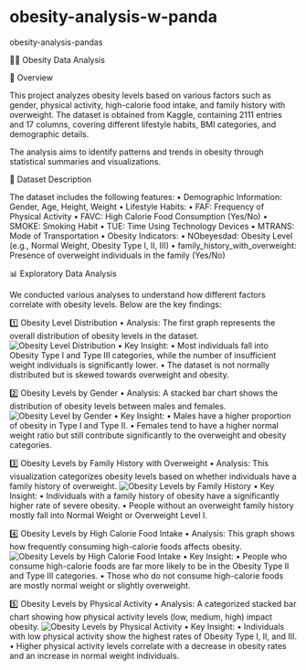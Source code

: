 # obesity-analysis-w-panda
obesity-analysis-pandas

🏋️‍♂️ Obesity Data Analysis

📌 Overview

This project analyzes obesity levels based on various factors such as gender, physical activity, high-calorie food intake, and family history with overweight. The dataset is obtained from Kaggle, containing 2111 entries and 17 columns, covering different lifestyle habits, BMI categories, and demographic details.

The analysis aims to identify patterns and trends in obesity through statistical summaries and visualizations.

📂 Dataset Description

The dataset includes the following features:
	•	Demographic Information: Gender, Age, Height, Weight
	•	Lifestyle Habits:
	•	FAF: Frequency of Physical Activity
	•	FAVC: High Calorie Food Consumption (Yes/No)
	•	SMOKE: Smoking Habit
	•	TUE: Time Using Technology Devices
	•	MTRANS: Mode of Transportation
	•	Obesity Indicators:
	•	NObeyesdad: Obesity Level (e.g., Normal Weight, Obesity Type I, II, III)
	•	family_history_with_overweight: Presence of overweight individuals in the family (Yes/No)

 📊 Exploratory Data Analysis

We conducted various analyses to understand how different factors correlate with obesity levels. Below are the key findings:

1️⃣ Obesity Level Distribution
	•	Analysis: The first graph represents the overall distribution of obesity levels in the dataset.
 ![Obesity Level Distribution](distribution%20of%20obesity%20levels%20--bar.png)
	•	Key Insight:
	•	Most individuals fall into Obesity Type I and Type III categories, while the number of insufficient weight individuals is significantly lower.
	•	The dataset is not normally distributed but is skewed towards overweight and obesity.

 2️⃣ Obesity Levels by Gender
	•	Analysis: A stacked bar chart shows the distribution of obesity levels between males and females.
 ![Obesity Level by Gender](obesity%20level%20distribution%20by%20gender.png)
	•	Key Insight:
	•	Males have a higher proportion of obesity in Type I and Type II.
	•	Females tend to have a higher normal weight ratio but still contribute significantly to the overweight and obesity categories.

 3️⃣ Obesity Levels by Family History with Overweight
	•	Analysis: This visualization categorizes obesity levels based on whether individuals have a family history of overweight.
 ![Obesity Levels by Family History](obesity%20levels%20by%20family%20history%20with%20overweight.png)
	•	Key Insight:
	•	Individuals with a family history of obesity have a significantly higher rate of severe obesity.
	•	People without an overweight family history mostly fall into Normal Weight or Overweight Level I.

 4️⃣ Obesity Levels by High Calorie Food Intake
	•	Analysis: This graph shows how frequently consuming high-calorie foods affects obesity.
 ![Obesity Levels by High Calorie Food Intake](Obesity%20levels%20by%20high%20calorie%20food%20intake.png)
	•	Key Insight:
	•	People who consume high-calorie foods are far more likely to be in the Obesity Type II and Type III categories.
	•	Those who do not consume high-calorie foods are mostly normal weight or slightly overweight.

 5️⃣ Obesity Levels by Physical Activity
	•	Analysis: A categorized stacked bar chart showing how physical activity levels (low, medium, high) impact obesity.
![Obesity Levels by Physical Activity](obesity%20levels%20by%20physical%20activity%20level.png)
	•	Key Insight:
	•	Individuals with low physical activity show the highest rates of Obesity Type I, II, and III.
	•	Higher physical activity levels correlate with a decrease in obesity rates and an increase in normal weight individuals.
